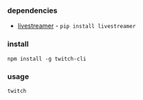 ### dependencies

* [livestreamer](https://github.com/chrippa/livestreamer) - `pip install livestreamer`

### install

`npm install -g twitch-cli`

### usage

`twitch`
